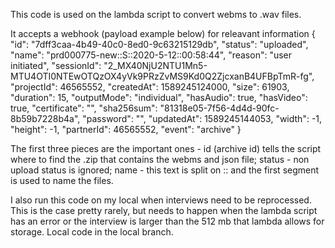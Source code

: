 This code is used on the lambda script to convert webms to .wav files. 

It accepts a webhook (payload example below) for releavant information
{
  "id": "7dff3caa-4b49-40c0-8ed0-9c63215129db",
  "status": "uploaded",
  "name": "prd000775-new::S::2020-5-12::00:58:44",
  "reason": "user initiated",
  "sessionId": "2_MX40NjU2NTU1Mn5-MTU4OTI0NTEwOTQzOX4yVk9PRzZvMS9Kd0Q2ZjcxanB4UFBpTmR-fg",
  "projectId": 46565552,
  "createdAt": 1589245124000,
  "size": 61903,
  "duration": 15,
  "outputMode": "individual",
  "hasAudio": true,
  "hasVideo": true,
  "certificate": "",
  "sha256sum": "81318e05-7f56-4d4d-90fc-8b59b7228b4a",
  "password": "",
  "updatedAt": 1589245144053,
  "width": -1,
  "height": -1,
  "partnerId": 46565552,
  "event": "archive"
}

The first three pieces are the important ones - 
id (archive id) tells the script where to find the .zip that contains the webms and json file; 
status - non upload status is ignored;
name - this text is split on :: and the first segment is used to name the files. 

I also run this code on my local when interviews need to be reprocessed. 
This is the case pretty rarely, but needs to happen when the lambda script has an error or the interview is larger than the 512 mb that lambda allows for storage. 
Local code in the local branch. 
